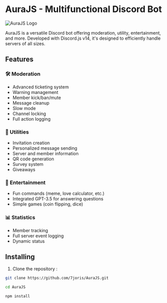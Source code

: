 # AuraJS - Multifunctional Discord Bot

![AuraJS Logo](https://cdn.discordapp.com/attachments/1369711051234611242/1372124196628594708/ecc483afc70c423f71bb408b420632a1.gif?ex=6825a1bd&is=6824503d&hm=07ddf3f875af1859ceedebf55aa4ed62a7f94ff0a7d47d67fc71f46967d68322&)

AuraJS is a versatile Discord bot offering moderation, utility, entertainment, and more. Developed with Discord.js v14, it's designed to efficiently handle servers of all sizes.

## Features

### 🛠️ Moderation
- Advanced ticketing system
- Warning management
- Member kick/ban/mute
- Message cleanup
- Slow mode
- Channel locking
- Full action logging

### 🤖 Utilities
- Invitation creation
- Personalized message sending
- Server and member information
- QR code generation
- Survey system
- Giveaways

### 🎉 Entertainment
- Fun commands (meme, love calculator, etc.)
- Integrated GPT-3.5 for answering questions
- Simple games (coin flipping, dice)

### 📊 Statistics
- Member tracking
- Full server event logging
- Dynamic status

## Installing

1. Clone the repository :
```bash
git clone https://github.com/7joris/AuraJS.git
```
```bash
cd AuraJS
```
```bash
npm install
```
